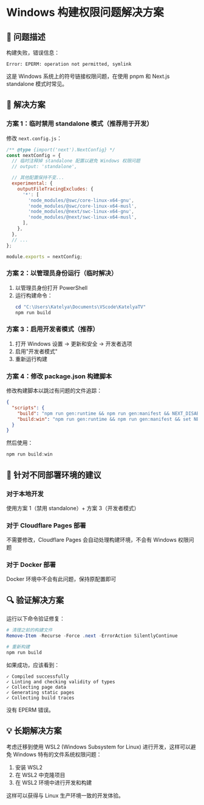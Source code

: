 # Windows 构建权限问题解决方案

## 🚨 问题描述

构建失败，错误信息：

```
Error: EPERM: operation not permitted, symlink
```

这是 Windows 系统上的符号链接权限问题，在使用 pnpm 和 Next.js standalone 模式时常见。

## 🔧 解决方案

### 方案 1：临时禁用 standalone 模式（推荐用于开发）

修改 `next.config.js`：

```javascript
/** @type {import('next').NextConfig} */
const nextConfig = {
  // 临时注释掉 standalone 配置以避免 Windows 权限问题
  // output: 'standalone',

  // 其他配置保持不变...
  experimental: {
    outputFileTracingExcludes: {
      '*': [
        'node_modules/@swc/core-linux-x64-gnu',
        'node_modules/@swc/core-linux-x64-musl',
        'node_modules/@next/swc-linux-x64-gnu',
        'node_modules/@next/swc-linux-x64-musl',
      ],
    },
  },
  // ...
};

module.exports = nextConfig;
```

### 方案 2：以管理员身份运行（临时解决）

1. 以管理员身份打开 PowerShell
2. 运行构建命令：
   ```powershell
   cd "C:\Users\Katelya\Documents\VScode\KatelyaTV"
   npm run build
   ```

### 方案 3：启用开发者模式（推荐）

1. 打开 Windows 设置 → 更新和安全 → 开发者选项
2. 启用"开发者模式"
3. 重新运行构建

### 方案 4：修改 package.json 构建脚本

修改构建脚本以跳过有问题的文件追踪：

```json
{
  "scripts": {
    "build": "npm run gen:runtime && npm run gen:manifest && NEXT_DISABLE_FILE_TRACING=1 next build",
    "build:win": "npm run gen:runtime && npm run gen:manifest && set NEXT_DISABLE_FILE_TRACING=1 && next build"
  }
}
```

然后使用：

```powershell
npm run build:win
```

## 🎯 针对不同部署环境的建议

### 对于本地开发

使用方案 1（禁用 standalone）+ 方案 3（开发者模式）

### 对于 Cloudflare Pages 部署

不需要修改，Cloudflare Pages 会自动处理构建环境，不会有 Windows 权限问题

### 对于 Docker 部署

Docker 环境中不会有此问题，保持原配置即可

## 🔍 验证解决方案

运行以下命令验证修复：

```powershell
# 清理之前的构建文件
Remove-Item -Recurse -Force .next -ErrorAction SilentlyContinue

# 重新构建
npm run build
```

如果成功，应该看到：

```
✓ Compiled successfully
✓ Linting and checking validity of types
✓ Collecting page data
✓ Generating static pages
✓ Collecting build traces
```

没有 EPERM 错误。

## 💡 长期解决方案

考虑迁移到使用 WSL2 (Windows Subsystem for Linux) 进行开发，这样可以避免 Windows 特有的文件系统权限问题：

1. 安装 WSL2
2. 在 WSL2 中克隆项目
3. 在 WSL2 环境中进行开发和构建

这样可以获得与 Linux 生产环境一致的开发体验。

